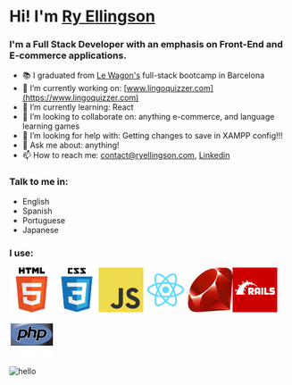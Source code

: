 # Hi! I'm [Ry Ellingson](https://www.ryellingson.com/)

### I'm a Full Stack Developer with an emphasis on Front-End and E-commerce applications.

- 📚 I graduated from [Le Wagon's](https://www.lewagon.com/barcelona) full-stack bootcamp in Barcelona
- 🔭 I’m currently working on: [www.lingoquizzer.com](https://www.lingoquizzer.com)
- 🌱 I’m currently learning: React
- 👯 I’m looking to collaborate on: anything e-commerce, and language learning games
- 🤔 I’m looking for help with: Getting changes to save in XAMPP config!!! 
- 💬 Ask me about: anything!
- 📫 How to reach me: contact@ryellingson.com, [Linkedin](https://www.linkedin.com/in/ry-ellingson/)

### Talk to me in:
- English
- Spanish
- Portuguese 
- Japanese

### I use:

<img align="left" alt="HTML5" width="80px" src="https://raw.githubusercontent.com/github/explore/80688e429a7d4ef2fca1e82350fe8e3517d3494d/topics/html/html.png" />
<img align="left" alt="CSS3" width="80px" src="https://raw.githubusercontent.com/github/explore/80688e429a7d4ef2fca1e82350fe8e3517d3494d/topics/css/css.png" />
<img align="left" alt="JavaScript" width="80px" src="https://raw.githubusercontent.com/github/explore/80688e429a7d4ef2fca1e82350fe8e3517d3494d/topics/javascript/javascript.png" />
<img align="left" alt="React" width="80px" src="https://raw.githubusercontent.com/github/explore/80688e429a7d4ef2fca1e82350fe8e3517d3494d/topics/react/react.png" />
<img align="left" alt="Ruby" width="80px" src="https://raw.githubusercontent.com/github/explore/80688e429a7d4ef2fca1e82350fe8e3517d3494d/topics/ruby/ruby.png" />
<img align="left" alt="Ruby on Rails" width="80px" src="https://raw.githubusercontent.com/github/explore/80688e429a7d4ef2fca1e82350fe8e3517d3494d/topics/rails/rails.png" />
<img src="https://raw.githubusercontent.com/devicons/devicon/master/icons/php/php-original.svg" alt="php" width="80px" />

![hello](https://media.giphy.com/media/n9QnWarJLw5ib5rVER/giphy.gif)
